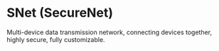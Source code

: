 # SNet (SecureNet)
Multi-device data transmission network, connecting devices together, highly secure, fully customizable.
